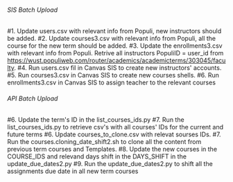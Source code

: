 ###### SIS Batch Upload ############
#1. Update users.csv with relevant info from Populi, new instructors should be added.
#2. Update courses3.csv with relevant info from Populi, all the course for the new term should be added.
#3. Update the enrollments3.csv with relevant info from Populi. Retrive all instructors PopuliID = user_id from https://wust.populiweb.com/router/academics/academicterms/303045/faculty.
#4. Run users.csv fil in Canvas SIS to create new instructors' accounts.
#5. Run courses3.csv in Canvas SIS to create new courses shells.
#6. Run enrollments3.csv in Canvas SIS to assign teacher to the relevant courses

###### API Batch Upload ##########
#6. Update the term's ID in the list_courses_ids.py 
#7. Run the list_courses_ids.py to retrieve csv's with all courses' IDs for the current and future terms
#6. Update courses_to_clone.csv with relevat sourses IDs.
#7. Run the courses.cloning_date_shift2.sh to clone all the content from previous term courses and Templates.
#8. Update the new courses in the COURSE_IDS and relevand days shift in the DAYS_SHIFT in the update_due_dates2.py
#9. Run the update_due_dates2.py to shift all the assignments due date in all new term courses
